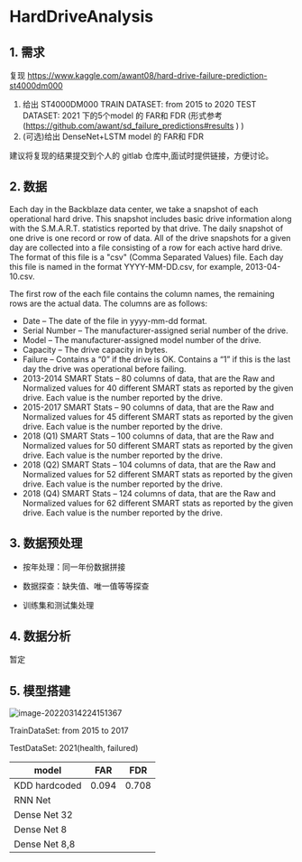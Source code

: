 # HardDriveAnalysis

## 1. 需求

复现 https://www.kaggle.com/awant08/hard-drive-failure-prediction-st4000dm000

1. 给出 ST4000DM000 TRAIN DATASET: from 2015 to 2020 TEST DATASET: 2021 下的5个model 的 FAR和 FDR
(形式参考  (https://github.com/awant/sd_failure_predictions#results ) )
2. (可选)给出 DenseNet+LSTM model 的 FAR和 FDR

建议将复现的结果提交到个人的 gitlab 仓库中,面试时提供链接，方便讨论。



## 2. 数据

Each day in the Backblaze data center, we take a snapshot of each operational hard drive. This snapshot includes basic drive information along with the S.M.A.R.T. statistics reported by that drive. The daily snapshot of one drive is one record or row of data. All of the drive snapshots for a given day are collected into a file consisting of a row for each active hard drive. The format of this file is a "csv" (Comma Separated Values) file. Each day this file is named in the format YYYY-MM-DD.csv, for example, 2013-04-10.csv.

The first row of the each file contains the column names, the remaining rows are the actual data. The columns are as follows:

- Date – The date of the file in yyyy-mm-dd format.
- Serial Number – The manufacturer-assigned serial number of the drive.
- Model – The manufacturer-assigned model number of the drive.
- Capacity – The drive capacity in bytes.
- Failure – Contains a “0” if the drive is OK. Contains a “1” if this is the last day the drive was operational before failing.
- 2013-2014 SMART Stats – 80 columns of data, that are the Raw and Normalized values for 40 different SMART stats as reported by the given drive. Each value is the number reported by the drive.
- 2015-2017 SMART Stats – 90 columns of data, that are the Raw and Normalized values for 45 different SMART stats as reported by the given drive. Each value is the number reported by the drive.
- 2018 (Q1) SMART Stats – 100 columns of data, that are the Raw and Normalized values for 50 different SMART stats as reported by the given drive. Each value is the number reported by the drive.
- 2018 (Q2) SMART Stats – 104 columns of data, that are the Raw and Normalized values for 52 different SMART stats as reported by the given drive. Each value is the number reported by the drive.
- 2018 (Q4) SMART Stats – 124 columns of data, that are the Raw and Normalized values for 62 different SMART stats as reported by the given drive. Each value is the number reported by the drive.



## 3. 数据预处理

* 按年处理：同一年份数据拼接

* 数据探查：缺失值、唯一值等等探查

* 训练集和测试集处理

  

## 4. 数据分析

暂定

## 5. 模型搭建

![image-20220314224151367](C:\Users\Julianna\AppData\Roaming\Typora\typora-user-images\image-20220314224151367.png)







TrainDataSet: from 2015 to 2017

TestDataSet: 2021(health, failured)

| model         | FAR   | FDR   |
| ------------- | ----- | ----- |
| KDD hardcoded | 0.094 | 0.708 |
| RNN Net       |       |       |
| Dense Net 32  |       |       |
| Dense Net 8   |       |       |
| Dense Net 8,8 |       |       |

